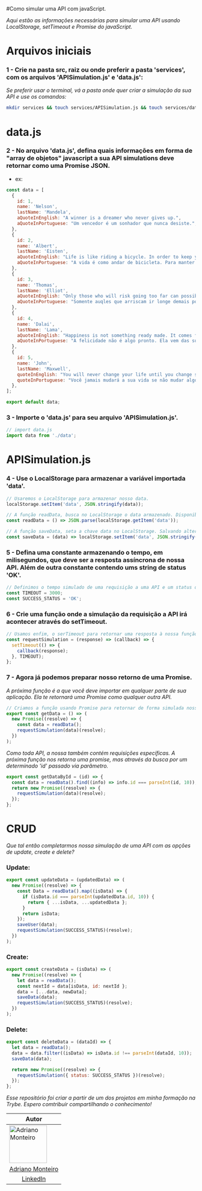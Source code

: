 #Como simular uma API com javaScript.

*Aqui estão as informações necessárias para simular uma API usando LocalStorage, setTimeout e Promise do javaScript.*

# Arquivos iniciais

### 1 - Crie na pasta src, raiz ou onde preferir a pasta 'services', com os arquivos 'APISimulation.js' e 'data.js':
*Se preferir usar o terminal, vá a pasta onde quer criar a simulação da sua API e use os comandos:*

```bash
mkdir services && touch services/APISimulation.js && touch services/data.js
```

# data.js

### 2 - No arquivo 'data.js', defina quais informações em forma de "array de objetos" javascript a sua API simulations deve retornar como uma Promise JSON.

- ex:

```js
const data = [
  {
    id: 1,
    name: 'Nelson',
    lastName: 'Mandela',
    aQuoteInEnglish: "A winner is a dreamer who never gives up.",
    aQuoteInPortuguese: "Um vencedor é um sonhador que nunca desiste.",
  },
  {
    id: 2,
    name: 'Albert',
    lastName: 'Eisten',
    aQuoteInEnglish: "Life is like riding a bicycle. In order to keep your balance, you must keep moving.",
    aQuoteInPortuguese: "A vida é como andar de bicicleta. Para manter o equilibrio, você precisa continuar em movimento.",
  },
  {
    id: 3,
    name: 'Thomas',
    lastName: 'Elliot',
    aQuoteInEnglish: "Only those who will risk going too far can possibly find out how far one can go.",
    aQuoteInPortuguese: "Somente auqles que arriscam ir longe demais podem descobrir até onde conseguem ir.",
  },
  {
    id: 4,
    name: 'Dalai',
    lastName: 'Lama',
    aQuoteInEnglish: "Happiness is not something ready made. It comes from your own actions.",
    aQuoteInPortuguese: "A felicidade não é algo pronto. Ela vem das suas ações.",
  },
  {
    id: 5,
    name: 'John',
    lastName: 'Maxwell',
    quoteInEnglish: "You will never change your life until you change something you do daily.",
    quoteInPortuguese: "Você jamais mudará a sua vida se não mudar algo que você faz diariamente.",
  },
];

export default data;

```

### 3 - Importe o 'data.js' para seu arquivo 'APISimulation.js'.

```js
// import data.js
import data from './data';
```

# APISimulation.js

### 4 - Use o LocalStorage para armazenar a variável importada 'data'.

```js
// Usaremos o LocalStorage para armazenar nosso data.
localStorage.setItem('data', JSON.stringify(data));

// A função readData, busca no LocalStorage o data armazenado. Disponibilizando para o uso das funções logo abaixo.
const readData = () => JSON.parse(localStorage.getItem('data'));

// A função saveData, seta a chave data no LocalStorage. Salvando alterações no objeto passado via parâmetro, também utilizada nas funções logo abaixo:
const saveData = (data) => localStorage.setItem('data', JSON.stringify(data));
```

### 5 - Defina uma constante armazenando o tempo, em milisegundos, que deve ser a resposta assíncrona de nossa API. Além de outra constante contendo ums string de status 'OK'.

```js
// Definimos o tempo simulado de uma requisição a uma API e um status de resposta 'OK'.
const TIMEOUT = 3000;
const SUCCESS_STATUS = 'OK';
```

### 6 - Crie uma função onde a simulação da requisição a API irá acontecer através do setTimeout.

```js
// Usamos enfim, o serTimeout para retornar uma resposta à nossa função.
const requestSimulation = (response) => (callback) => {
  setTimeout(() => {
    callback(response);
  }, TIMEOUT);
};
```

### 7 - Agora já podemos preparar nosso retorno de uma Promise. 
*A próxima função é a que você deve importar em qualquer parte de sua aplicação. Ela te retornará uma Promise como qualquer outra API.*

```js
// Criamos a função usando Promise para retornar de forma simulada nosso data como uma promise assímcrona.
export const getData = () => (
  new Promise((resolve) => {
    const data = readData();
    requestSimulation(data)(resolve);
  })
);
```

*Como toda API, a nossa também contém requisições específicas. A próxima função nos retorna uma promise, mas através da busca por um determinado 'id' passado via parâmetro.*

```js
export const getDataById = (id) => {
  const data = readData().find((info) => info.id === parseInt(id, 10));
  return new Promise((resolve) => {
    requestSimulation(data)(resolve);
  });
};
```

# CRUD
*Que tal então completarmos nossa simulação de uma API com as opções de update, create e delete?*

### Update:

```js
export const updateData = (updatedData) => (
  new Promise((resolve) => {
    const Data = readData().map((isData) => {
      if (isData.id === parseInt(updatedData.id, 10)) {
        return { ...isData, ...updatedData };
      }
      return isData;
    });
    saveUser(data);
    requestSimulation(SUCCESS_STATUS)(resolve);
  })
);
```

### Create:

```js
export const createData = (isData) => (
  new Promise((resolve) => {
    let data = readData();
    const nextId = data[isData, id: nextId };
    data = [...data, newData];
    saveData(data);
    requestSimulation(SUCCESS_STATUS)(resolve);
  })
);
```

### Delete:

```js
export const deleteData = (dataId) => {
  let data = readData();
  data = data.filter((isData) => isData.id !== parseInt(dataId, 10));
  saveData(data);

  return new Promise((resolve) => {
    requestSimulation({ status: SUCCESS_STATUS })(resolve);
  });
};
```

*Esse repositório foi criar a partir de um dos projetos em minha formação na Trybe. Espero comtribuir compartilhando o conhecimento!*

<div>
  <table>
    <thead>
      <tr>
        <th>Autor</th>
      </tr>
    </thhead>
    <tbody>
      <tr>
        <td><img src="https://avatars.githubusercontent.com/u/47261292?v=4" alt="Adriano Monteiro" width="100x" /></td>
      </tr>
      <tr>
        <td style="text-align: center">
          <a href="https://www.linkedin.com/in/adrianomonteiroweb/" target="_blank">Adriano Monteiro</a>
        </td>
      </tr>
      <tr>
        <td style="text-align: center">
          <a href="https://www.linkedin.com/in/adrianomonteiroweb/" target="_blank">LinkedIn</a>
        </td>
      </tr>
    </tbody>
  </table>
</div>
